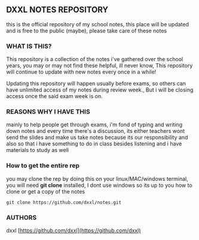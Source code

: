 ## DXXL NOTES REPOSITORY
this is the official repository of my school notes, this place will be updated and is free to the public (maybe), please take care of these notes

### WHAT IS THIS?
This repository is a collection of the notes i've gathered over the school years, you may or may not find these helpful, ill never know, This repository will continue to update with new notes every once in a while!

Updating this repository will happen usually before exams, so others can have unlimited access of my notes during review week., But i will be closing access once the said exam week is on.

### REASONS WHY I HAVE THIS
mainly to help people get through exams, i'm fond of typing and writing down notes and every time there's a discussion, its either teachers wont send the slides and make us take notes because its our responsibility and also so that i have something to do in class besides listening and i have materials to study as well

### How to get the entire rep
you may clone the rep by doing this on your linux/MAC/windows terminal, you will need **git clone** installed, I dont use windows so its up to you how to clone or get a copy of the notes

```
git clone https://github.com/dxxl/notes.git
```
### AUTHORS
dxxl [https://github.com/dxxl](https://github.com/dxxl)

